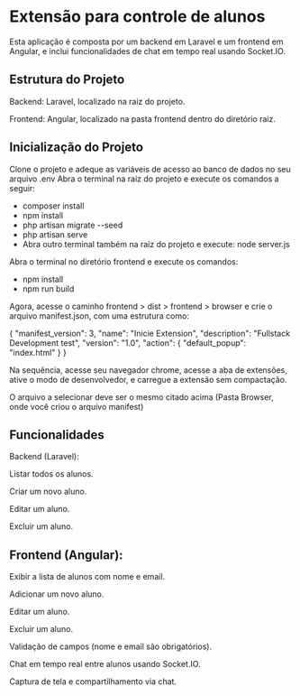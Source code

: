 # Extensão para controle de alunos

Esta aplicação é composta por um backend em Laravel e um frontend em Angular, e inclui funcionalidades de chat em tempo real usando Socket.IO.

## Estrutura do Projeto
Backend: Laravel, localizado na raiz do projeto.

Frontend: Angular, localizado na pasta frontend dentro do diretório raiz.

## Inicialização do Projeto
Clone o projeto e adeque as variáveis de acesso ao banco de dados no seu arquivo .env
Abra o terminal na raíz do projeto e execute os comandos a seguir:
- composer install
- npm install
- php artisan migrate --seed
- php artisan serve
- Abra outro terminal também na raíz do projeto e execute: node server.js

Abra o terminal no diretório frontend e execute os comandos:
- npm install
- npm run build

Agora, acesse o caminho frontend > dist > frontend > browser e crie o arquivo manifest.json, com uma estrutura como:

{
    "manifest_version": 3,
    "name": "Inicie Extension",
    "description": "Fullstack Development test",
    "version": "1.0",
    "action": {
        "default_popup": "index.html"
    }
}

Na sequência, acesse seu navegador chrome, acesse a aba de extensões, ative o modo de desenvolvedor, e carregue a extensão sem compactação.

O arquivo a selecionar deve ser o mesmo citado acima (Pasta Browser, onde você criou o arquivo manifest)
  

## Funcionalidades
Backend (Laravel):

Listar todos os alunos.

Criar um novo aluno.

Editar um aluno.

Excluir um aluno.

## Frontend (Angular):

Exibir a lista de alunos com nome e email.

Adicionar um novo aluno.

Editar um aluno.

Excluir um aluno.

Validação de campos (nome e email são obrigatórios).

Chat em tempo real entre alunos usando Socket.IO.

Captura de tela e compartilhamento via chat.
